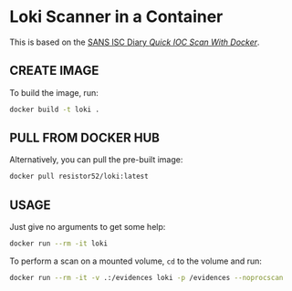 # Loki Scanner in a Container

This is based on the [SANS ISC Diary _Quick IOC Scan With Docker_](https://isc.sans.edu/diary/29788).

## CREATE IMAGE

To build the image, run:

```bash
docker build -t loki .
```

## PULL FROM DOCKER HUB

Alternatively, you can pull the pre-built image:

```bash
docker pull resistor52/loki:latest
```

## USAGE

Just give no arguments to get some help:

```bash
docker run --rm -it loki
```

To perform a scan on a mounted volume, `cd` to the volume and run:

```bash
docker run --rm -it -v .:/evidences loki -p /evidences --noprocscan
```
